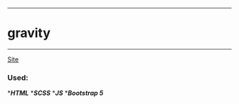 ____
# gravity
____
[Site](https://)

### Used:
****HTML***
****SCSS***
****JS***
****Bootstrap 5***
